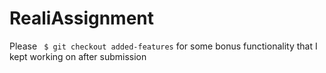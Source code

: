 # RealiAssignment

Please ```` $ git checkout added-features```` for some bonus functionality that I kept working on after submission
